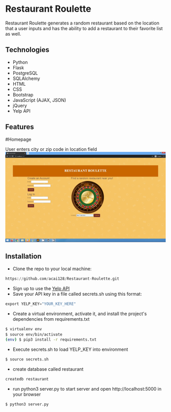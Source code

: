 # Restaurant Roulette 

Restaurant Roulette generates a random restaurant based on the location that a user inputs and has the ability to add a restaurant to their favorite list as well. 

## Technologies 

* Python 
* Flask 
* PostgreSQL
* SQLAlchemy
* HTML 
* CSS
* Bootstrap
* JavaScript (AJAX, JSON)
* jQuery 
* Yelp API 

## Features 

#Homepage 

User enters city or zip code in location field 
![](recording.gif)


## Installation 

* Clone the repo to your local machine: 
```python
https://github.com/acai128/Restaurant-Roulette.git
```
* Sign up to use the [Yelp API](https://www.yelp.com/developers/documentation/v3/get_started)
* Save your API key in a file called secrets.sh using this format: 

```python
export YELP_KEY="YOUR_KEY_HERE"
```

* Create a virtual environment, activate it, and install the project's dependencies from requirements.txt 

```bash
$ virtualenv env
$ source env/bin/activate
(env) $ pip3 install -r requirements.txt
```
* Execute secrets.sh to load YELP_KEY into environment 

```bash
$ source secrets.sh
```

* create database called restaurant 

```bash
createdb restaurant
```

* run python3 server.py to start server and open http://localhost:5000 in your browser

```bash
$ python3 server.py
```

